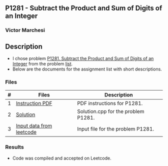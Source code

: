 ## P1281 - Subtract the Product and Sum of Digits of an Integer
### Victor Marchesi

## Description

- I chose problem [P1281. Subtract the Product and Sum of Digits of an Integer](https://leetcode.com/problems/subtract-the-product-and-sum-of-digits-of-an-integer/) from the problem [list](https://github.com/rugbyprof/4883-Programming_Techniques/tree/master/Assignments/05-A05).
- Below are the documents for the assignment list with short descriptions.

### Files

|   #   | Files    | Description                      |
| :---: | -------- | -------------------------------- |
|  1  | [Instruction PDF](./P1281.pdf) | PDF instructions for P1281. |
|  2  | [Solution](./solution.cpp) | Solution.cpp for the problem P1281. |
|  3  | [Input data from leetcode](./input.txt) | Input file for the problem P1281. |

### Results

- Code was compiled and accepted on Leetcode.